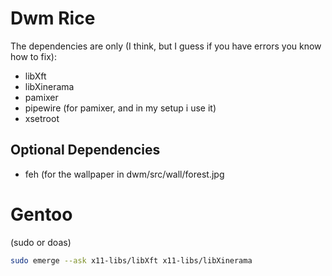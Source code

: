 # Dwm Rice
The dependencies are only (I think, but I guess if you have errors you know how to fix):
- libXft
- libXinerama
- pamixer
- pipewire (for pamixer, and in my setup i use it)
- xsetroot

## Optional Dependencies
- feh (for the wallpaper in dwm/src/wall/forest.jpg

# Gentoo
(sudo or doas)
```bash
sudo emerge --ask x11-libs/libXft x11-libs/libXinerama
```
